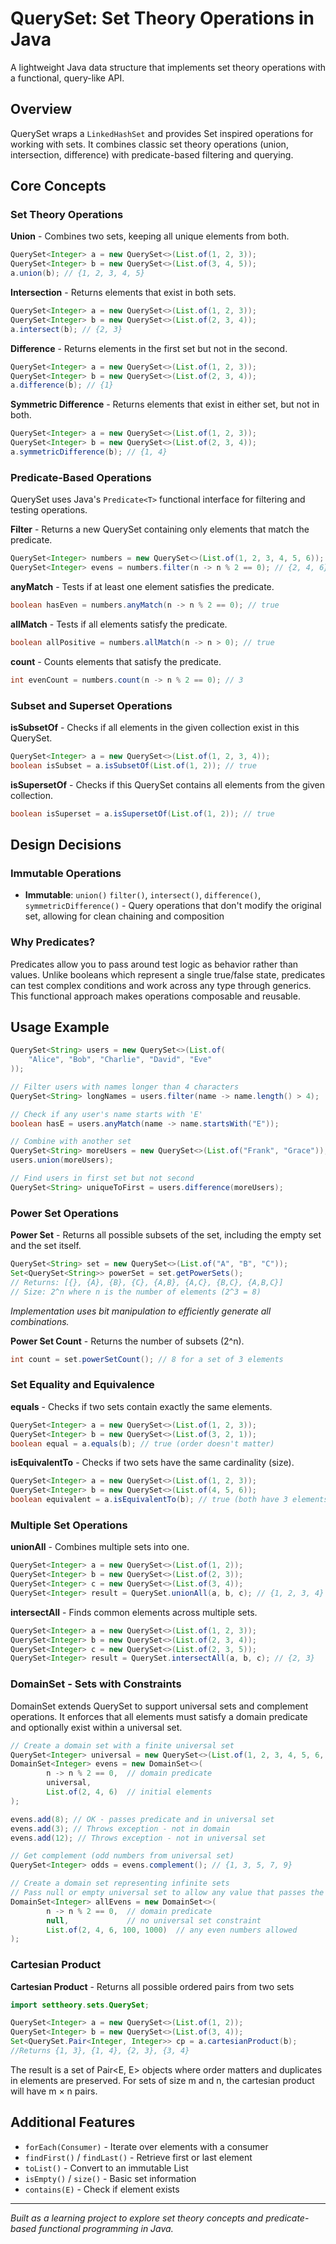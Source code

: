 # QuerySet: Set Theory Operations in Java

A lightweight Java data structure that implements set theory operations with a functional, query-like API.

## Overview

QuerySet wraps a `LinkedHashSet` and provides Set inspired operations for working with sets. It combines classic set theory operations (union, intersection, difference) with predicate-based filtering and querying.

## Core Concepts

### Set Theory Operations

**Union** - Combines two sets, keeping all unique elements from both.
```java
QuerySet<Integer> a = new QuerySet<>(List.of(1, 2, 3));
QuerySet<Integer> b = new QuerySet<>(List.of(3, 4, 5));
a.union(b); // {1, 2, 3, 4, 5}
```

**Intersection** - Returns elements that exist in both sets.
```java
QuerySet<Integer> a = new QuerySet<>(List.of(1, 2, 3));
QuerySet<Integer> b = new QuerySet<>(List.of(2, 3, 4));
a.intersect(b); // {2, 3}
```

**Difference** - Returns elements in the first set but not in the second.
```java
QuerySet<Integer> a = new QuerySet<>(List.of(1, 2, 3));
QuerySet<Integer> b = new QuerySet<>(List.of(2, 3, 4));
a.difference(b); // {1}
```

**Symmetric Difference** - Returns elements that exist in either set, but not in both.
```java
QuerySet<Integer> a = new QuerySet<>(List.of(1, 2, 3));
QuerySet<Integer> b = new QuerySet<>(List.of(2, 3, 4));
a.symmetricDifference(b); // {1, 4}
```

### Predicate-Based Operations

QuerySet uses Java's `Predicate<T>` functional interface for filtering and testing operations.

**Filter** - Returns a new QuerySet containing only elements that match the predicate.
```java
QuerySet<Integer> numbers = new QuerySet<>(List.of(1, 2, 3, 4, 5, 6));
QuerySet<Integer> evens = numbers.filter(n -> n % 2 == 0); // {2, 4, 6}
```

**anyMatch** - Tests if at least one element satisfies the predicate.
```java
boolean hasEven = numbers.anyMatch(n -> n % 2 == 0); // true
```

**allMatch** - Tests if all elements satisfy the predicate.
```java
boolean allPositive = numbers.allMatch(n -> n > 0); // true
```

**count** - Counts elements that satisfy the predicate.
```java
int evenCount = numbers.count(n -> n % 2 == 0); // 3
```

### Subset and Superset Operations

**isSubsetOf** - Checks if all elements in the given collection exist in this QuerySet.
```java
QuerySet<Integer> a = new QuerySet<>(List.of(1, 2, 3, 4));
boolean isSubset = a.isSubsetOf(List.of(1, 2)); // true
```

**isSupersetOf** - Checks if this QuerySet contains all elements from the given collection.
```java
boolean isSuperset = a.isSupersetOf(List.of(1, 2)); // true
```

## Design Decisions

###  Immutable Operations
- **Immutable**: `union()` `filter()`, `intersect()`, `difference()`, `symmetricDifference()` - Query operations that don't modify the original set, allowing for clean chaining and composition

### Why Predicates?

Predicates allow you to pass around test logic as behavior rather than values. Unlike booleans which represent a single true/false state, predicates can test complex conditions and work across any type through generics. This functional approach makes operations composable and reusable.

## Usage Example

```java
QuerySet<String> users = new QuerySet<>(List.of(
    "Alice", "Bob", "Charlie", "David", "Eve"
));

// Filter users with names longer than 4 characters
QuerySet<String> longNames = users.filter(name -> name.length() > 4);

// Check if any user's name starts with 'E'
boolean hasE = users.anyMatch(name -> name.startsWith("E"));

// Combine with another set
QuerySet<String> moreUsers = new QuerySet<>(List.of("Frank", "Grace"));
users.union(moreUsers);

// Find users in first set but not second
QuerySet<String> uniqueToFirst = users.difference(moreUsers);
```

### Power Set Operations

**Power Set** - Returns all possible subsets of the set, including the empty set and the set itself.
```java
QuerySet<String> set = new QuerySet<>(List.of("A", "B", "C"));
Set<QuerySet<String>> powerSet = set.getPowerSets();
// Returns: [{}, {A}, {B}, {C}, {A,B}, {A,C}, {B,C}, {A,B,C}]
// Size: 2^n where n is the number of elements (2^3 = 8)
```
*Implementation uses bit manipulation to efficiently generate all combinations.*

**Power Set Count** - Returns the number of subsets (2^n).
```java
int count = set.powerSetCount(); // 8 for a set of 3 elements
```

### Set Equality and Equivalence

**equals** - Checks if two sets contain exactly the same elements.
```java
QuerySet<Integer> a = new QuerySet<>(List.of(1, 2, 3));
QuerySet<Integer> b = new QuerySet<>(List.of(3, 2, 1));
boolean equal = a.equals(b); // true (order doesn't matter)
```

**isEquivalentTo** - Checks if two sets have the same cardinality (size).
```java
QuerySet<Integer> a = new QuerySet<>(List.of(1, 2, 3));
QuerySet<Integer> b = new QuerySet<>(List.of(4, 5, 6));
boolean equivalent = a.isEquivalentTo(b); // true (both have 3 elements)
```

### Multiple Set Operations

**unionAll** - Combines multiple sets into one.
```java
QuerySet<Integer> a = new QuerySet<>(List.of(1, 2));
QuerySet<Integer> b = new QuerySet<>(List.of(2, 3));
QuerySet<Integer> c = new QuerySet<>(List.of(3, 4));
QuerySet<Integer> result = QuerySet.unionAll(a, b, c); // {1, 2, 3, 4}
```

**intersectAll** - Finds common elements across multiple sets.
```java
QuerySet<Integer> a = new QuerySet<>(List.of(1, 2, 3));
QuerySet<Integer> b = new QuerySet<>(List.of(2, 3, 4));
QuerySet<Integer> c = new QuerySet<>(List.of(2, 3, 5));
QuerySet<Integer> result = QuerySet.intersectAll(a, b, c); // {2, 3}
```

### DomainSet - Sets with Constraints

DomainSet extends QuerySet to support universal sets and complement operations. It enforces that all elements must satisfy a domain predicate and optionally exist within a universal set.
```java
// Create a domain set with a finite universal set
QuerySet<Integer> universal = new QuerySet<>(List.of(1, 2, 3, 4, 5, 6, 7, 8, 9, 10));
DomainSet<Integer> evens = new DomainSet<>(
        n -> n % 2 == 0,  // domain predicate
        universal,
        List.of(2, 4, 6)  // initial elements
);

evens.add(8); // OK - passes predicate and in universal set
evens.add(3); // Throws exception - not in domain
evens.add(12); // Throws exception - not in universal set

// Get complement (odd numbers from universal set)
QuerySet<Integer> odds = evens.complement(); // {1, 3, 5, 7, 9}

// Create a domain set representing infinite sets
// Pass null or empty universal set to allow any value that passes the predicate
DomainSet<Integer> allEvens = new DomainSet<>(
        n -> n % 2 == 0,  // domain predicate
        null,             // no universal set constraint
        List.of(2, 4, 6, 100, 1000)  // any even numbers allowed
);
```

### Cartesian Product
**Cartesian Product** - Returns all possible ordered pairs from two sets

```java
import settheory.sets.QuerySet;

QuerySet<Integer> a = new QuerySet<>(List.of(1, 2));
QuerySet<Integer> b = new QuerySet<>(List.of(3, 4));
Set<QuerySet.Pair<Integer, Integer>> cp = a.cartesianProduct(b);
//Returns {1, 3}, {1, 4}, {2, 3}, {3, 4}
```
The result is a set of Pair<E, E> objects where order matters and duplicates in elements are preserved. For sets of size m and n, the cartesian product will have m × n pairs.


## Additional Features

- `forEach(Consumer)` - Iterate over elements with a consumer
- `findFirst()` / `findLast()` - Retrieve first or last element
- `toList()` - Convert to an immutable List
- `isEmpty()` / `size()` - Basic set information
- `contains(E)` - Check if element exists

---

*Built as a learning project to explore set theory concepts and predicate-based functional programming in Java.*
